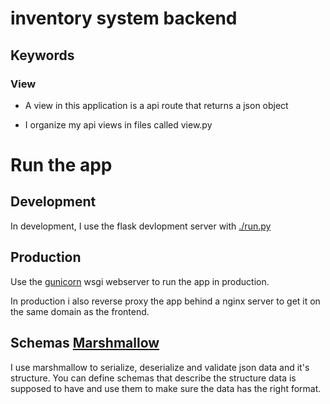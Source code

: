 # inventory system backend


## Keywords

### View

- A view in this application is a api route that returns a json object

- I organize my api views in files called view.py


# Run the app 

## Development

In development, I use the flask devlopment server with [./run.py](./run.py)

## Production

Use the [gunicorn](https://gunicorn.org/) wsgi webserver to run the app in production.

In production i also reverse proxy the app behind a nginx server to get it on the same domain as the frontend.

## Schemas [Marshmallow](https://marshmallow.readthedocs.io/en/stable/quickstart.html)

I use marshmallow to serialize, deserialize and validate json data and it's structure.
You can define schemas that describe the structure data is supposed to have and use them to make sure the data has the right format.